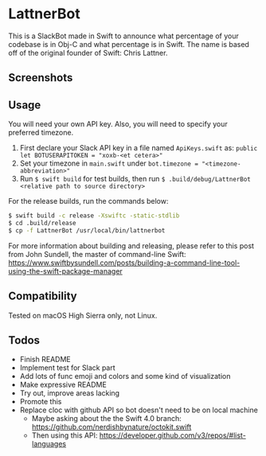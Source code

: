 # LattnerBot

This is a SlackBot made in Swift to announce what percentage of your codebase is in Obj-C and what percentage is in Swift. The name is based off of the original founder of Swift: Chris Lattner.

## Screenshots

## Usage
You will need your own API key. Also, you will need to specify your preferred timezone.

1. First declare your Slack API key in a file named ``ApiKeys.swift`` as: ``public let BOTUSERAPITOKEN = "xoxb-<et cetera>"``
2. Set your timezone in ``main.swift`` under ``bot.timezone = "<timezone-abbreviation>"``
3. Run ``$ swift build`` for test builds, then run ``$ .build/debug/LattnerBot <relative path to source directory>``

For the release builds, run the commands below:
```bash
$ swift build -c release -Xswiftc -static-stdlib
$ cd .build/release
$ cp -f LattnerBot /usr/local/bin/lattnerbot
```
For more information about building and releasing, please refer to this post from John Sundell, 
the master of command-line Swift: https://www.swiftbysundell.com/posts/building-a-command-line-tool-using-the-swift-package-manager

## Compatibility

Tested on macOS High Sierra only, not Linux.

## Todos
* Finish README
* Implement test for Slack part
* Add lots of func emoji and colors and some kind of visualization
* Make expressive README
* Try out, improve areas lacking
* Promote this
* Replace cloc with github API so bot doesn't need to be on local machine
   * Maybe asking about the the Swift 4.0 branch: https://github.com/nerdishbynature/octokit.swift
   * Then using this API: https://developer.github.com/v3/repos/#list-languages
